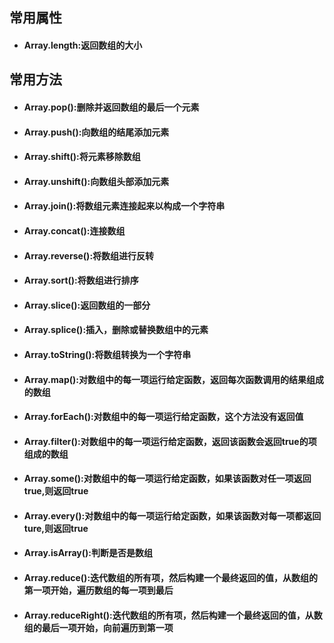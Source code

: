 ## 常用属性

- #### Array.length:返回数组的大小

## 常用方法

- #### Array.pop():删除并返回数组的最后一个元素

- #### Array.push():向数组的结尾添加元素

- #### Array.shift():将元素移除数组

- #### Array.unshift():向数组头部添加元素

- #### Array.join():将数组元素连接起来以构成一个字符串

- #### Array.concat():连接数组

- #### Array.reverse():将数组进行反转

- #### Array.sort():将数组进行排序

- #### Array.slice():返回数组的一部分

- #### Array.splice():插入，删除或替换数组中的元素

- #### Array.toString():将数组转换为一个字符串

- #### Array.map():对数组中的每一项运行给定函数，返回每次函数调用的结果组成的数组

- #### Array.forEach():对数组中的每一项运行给定函数，这个方法没有返回值

- #### Array.filter():对数组中的每一项运行给定函数，返回该函数会返回true的项组成的数组

- #### Array.some():对数组中的每一项运行给定函数，如果该函数对任一项返回true,则返回true

- #### Array.every():对数组中的每一项运行给定函数，如果该函数对每一项都返回ture,则返回true

- #### Array.isArray():判断是否是数组

- #### Array.reduce():迭代数组的所有项，然后构建一个最终返回的值，从数组的第一项开始，遍历数组的每一项到最后

- #### Array.reduceRight():迭代数组的所有项，然后构建一个最终返回的值，从数组的最后一项开始，向前遍历到第一项